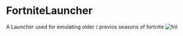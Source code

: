 # FortniteLauncher
A Launcher used for emulating older / previos seasons of fortnite
![fnl](https://cdn.discordapp.com/attachments/888249464513515570/1023090615749201960/unknown.png)
